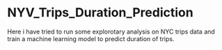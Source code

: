 # NYV_Trips_Duration_Prediction

Here i have tried to run some explorotary analysis on NYC trips data and train a machine learning model to predict duration of trips.
